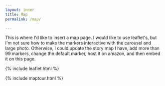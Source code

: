 ```yaml
---
layout: inner
title: Map
permalink: /map/

---
```


This is where I'd like to insert a map page. I would like to use leaflet's, but I'm not sure how to make the markers interactive with the carousel and large photo. Otherwise, I could update the story map I have, add more than 99 markers, change the default marker, host it on amazon, and then embed it on this page.

{% include leaflet.html %}

  {% include maptour.html %}
